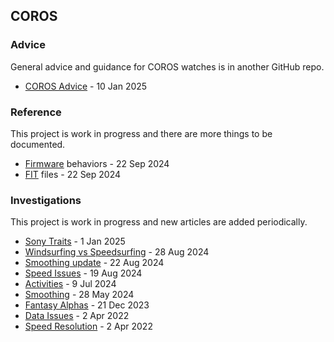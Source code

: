 ## COROS

### Advice

General advice and guidance for COROS watches is in another GitHub repo.

- [COROS Advice](https://logiqx.github.io/gps-guides/guidance/coros/) - 10 Jan 2025



### Reference

This project is work in progress and there are more things to be documented.

- [Firmware](firmware/README.md) behaviors - 22 Sep 2024
- [FIT](fit/README.md) files - 22 Sep 2024



### Investigations

This project is work in progress and new articles are added periodically.

- [Sony Traits](sony/README.md) - 1 Jan 2025
- [Windsurfing vs Speedsurfing](windsurfing/README.md) - 28 Aug 2024
- [Smoothing update](smoothing/update.md) - 22 Aug 2024
- [Speed Issues](doppler/README.md) - 19 Aug 2024
- [Activities](activities/README.md) - 9 Jul 2024
- [Smoothing](smoothing/README.md) - 28 May 2024
- [Fantasy Alphas](alpha/README.md) - 21 Dec 2023
- [Data Issues](issues/README.md) - 2 Apr 2022
- [Speed Resolution](resolution/README.md) - 2 Apr 2022

